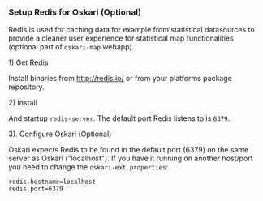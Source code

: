 ### Setup Redis for Oskari (Optional)

Redis is used for caching data for example from statistical datasources to provide a cleaner user experience for statistical map functionalities (optional part of `oskari-map` webapp).

1\) Get Redis

Install binaries from http://redis.io/ or from your platforms package repository.

2\) Install

And startup `redis-server`. The default port Redis listens to is `6379`.

3\). Configure Oskari (Optional)

Oskari expects Redis to be found in the default port (6379) on the same server as Oskari ("localhost"). If you have it running on another host/port you need
to change the `oskari-ext.properties`:

	redis.hostname=localhost
	redis.port=6379